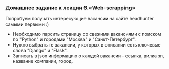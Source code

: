 ### Домашнее задание к лекции 6.«Web-scrapping»
Попробуем получать интересующие вакансии на сайте headhunter самыми первыми :)

- Необходимо парсить страницу со свежими вакансиями с поиском по "Python" и городами "Москва" и "Санкт-Петербург".
- Нужно выбрать те вакансии, у которых в описании есть ключевые слова "Django" и "Flask".
- Записать в json информацию о каждой вакансии - ссылка, вилка зп, название компании, город.